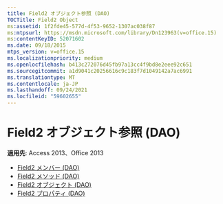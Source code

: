 ```yaml
---
title: Field2 オブジェクト参照 (DAO)
TOCTitle: Field2 Object
ms:assetid: 1f2fde45-577d-4f53-9652-1307ac038f87
ms:mtpsurl: https://msdn.microsoft.com/library/Dn123963(v=office.15)
ms:contentKeyID: 52071602
ms.date: 09/18/2015
mtps_version: v=office.15
ms.localizationpriority: medium
ms.openlocfilehash: b413c272076d45fb97a13cc4f9bd8e2eee92c651
ms.sourcegitcommit: a1d9041c20256616c9c183f7d1049142a7ac6991
ms.translationtype: MT
ms.contentlocale: ja-JP
ms.lasthandoff: 09/24/2021
ms.locfileid: "59602655"
---
```

# <a name="field2-object-reference-dao"></a>Field2 オブジェクト参照 (DAO)

**適用先**: Access 2013、Office 2013

- [Field2 メンバー (DAO)](field2-members-dao.md)
- [Field2 メソッド (DAO)](field2-methods-dao.md)
- [Field2 オブジェクト (DAO)](field2-object-dao.md)
- [Field2 プロパティ (DAO)](field2-properties-dao.md)


